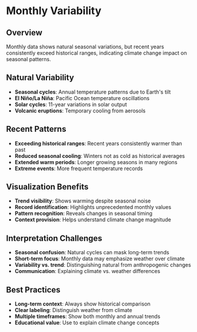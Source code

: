 # Monthly Variability

## Overview
Monthly data shows natural seasonal variations, but recent years consistently exceed historical ranges, indicating climate change impact on seasonal patterns.

## Natural Variability
- **Seasonal cycles**: Annual temperature patterns due to Earth's tilt
- **El Niño/La Niña**: Pacific Ocean temperature oscillations
- **Solar cycles**: 11-year variations in solar output
- **Volcanic eruptions**: Temporary cooling from aerosols

## Recent Patterns
- **Exceeding historical ranges**: Recent years consistently warmer than past
- **Reduced seasonal cooling**: Winters not as cold as historical averages
- **Extended warm periods**: Longer growing seasons in many regions
- **Extreme events**: More frequent temperature records

## Visualization Benefits
- **Trend visibility**: Shows warming despite seasonal noise
- **Record identification**: Highlights unprecedented monthly values
- **Pattern recognition**: Reveals changes in seasonal timing
- **Context provision**: Helps understand climate change magnitude

## Interpretation Challenges
- **Seasonal confusion**: Natural cycles can mask long-term trends
- **Short-term focus**: Monthly data may emphasize weather over climate
- **Variability vs. trend**: Distinguishing natural from anthropogenic changes
- **Communication**: Explaining climate vs. weather differences

## Best Practices
- **Long-term context**: Always show historical comparison
- **Clear labeling**: Distinguish weather from climate
- **Multiple timeframes**: Show both monthly and annual trends
- **Educational value**: Use to explain climate change concepts 